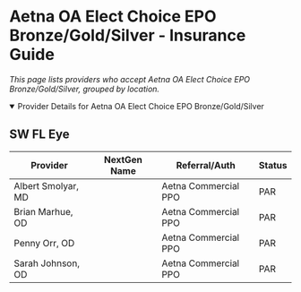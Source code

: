 # Aetna OA Elect Choice EPO Bronze/Gold/Silver - Insurance Guide

*This page lists providers who accept Aetna OA Elect Choice EPO Bronze/Gold/Silver, grouped by location.*

<details open><summary>Provider Details for Aetna OA Elect Choice EPO Bronze/Gold/Silver</summary>

## SW FL Eye

| Provider | NextGen Name | Referral/Auth | Status |
|----------|-------------|--------------|--------|
| Albert Smolyar, MD |  | Aetna Commercial PPO | PAR |
| Brian Marhue, OD |  | Aetna Commercial PPO | PAR |
| Penny Orr, OD |  | Aetna Commercial PPO | PAR |
| Sarah Johnson, OD |  | Aetna Commercial PPO | PAR |

</details>

